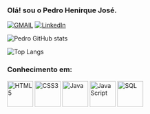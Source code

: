### Olá! sou o Pedro Henirque José.

<div style="margin-left:50 px;">

[![GMAIL](https://img.shields.io/badge/Gmail-D14836?style=for-the-badge&logo=gmail&logoColor=white)](https://mail.google.com/mail/?view=cm&to=pedro2007hj@gmail.com)
[![LinkedIn](https://img.shields.io/badge/LinkedIn-0077B5?style=for-the-badge&logo=linkedin&logoColor=white)](https://www.linkedin.com/in/pedro-henrique-josé-0b5b81308/)

![Pedro GitHub stats](https://github-readme-stats.vercel.app/api?username=Pedrohjose&show_icons=true&theme=merko)

![Top Langs](https://github-readme-stats.vercel.app/api/top-langs/?username=Pedrohjose\&layout=compact&theme=merko)

### Conhecimento em:

<div>
  <img src="https://cdn.jsdelivr.net/gh/devicons/devicon/icons/html5/html5-original.svg" alt="HTML5" width="60" height="60"/>
  <img src="https://cdn.jsdelivr.net/gh/devicons/devicon/icons/css3/css3-original.svg" alt="CSS3" width="60" height="60"/>
  <img src="https://cdn.jsdelivr.net/gh/devicons/devicon/icons/java/java-original.svg" alt="Java" width="60" height="60"/>
  <img src="https://cdn.jsdelivr.net/gh/devicons/devicon/icons/javascript/javascript-original.svg" alt="JavaScript" width="60" height="60"/>
  <img src="https://cdn.jsdelivr.net/gh/devicons/devicon/icons/mysql/mysql-original.svg" alt="SQL" width="60" height="60"/>
</div>

</div>
